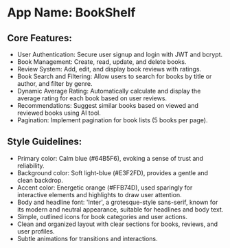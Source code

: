 # **App Name**: BookShelf

## Core Features:

- User Authentication: Secure user signup and login with JWT and bcrypt.
- Book Management: Create, read, update, and delete books.
- Review System: Add, edit, and display book reviews with ratings.
- Book Search and Filtering: Allow users to search for books by title or author, and filter by genre.
- Dynamic Average Rating: Automatically calculate and display the average rating for each book based on user reviews.
- Recommendations: Suggest similar books based on viewed and reviewed books using AI tool.
- Pagination: Implement pagination for book lists (5 books per page).

## Style Guidelines:

- Primary color: Calm blue (#64B5F6), evoking a sense of trust and reliability.
- Background color: Soft light-blue (#E3F2FD), provides a gentle and clean backdrop.
- Accent color: Energetic orange (#FFB74D), used sparingly for interactive elements and highlights to draw user attention.
- Body and headline font: 'Inter', a grotesque-style sans-serif, known for its modern and neutral appearance, suitable for headlines and body text.
- Simple, outlined icons for book categories and user actions.
- Clean and organized layout with clear sections for books, reviews, and user profiles.
- Subtle animations for transitions and interactions.